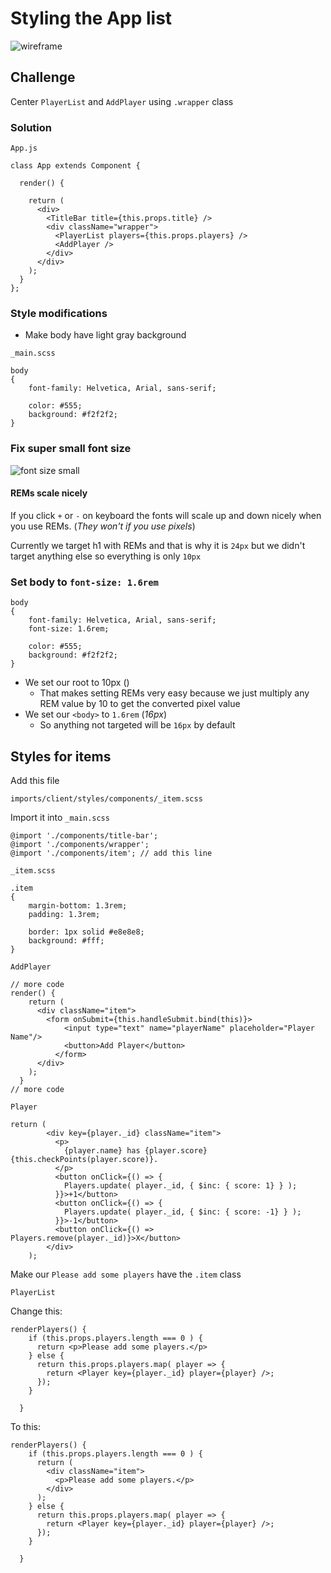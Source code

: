 # Styling the App list
![wireframe](https://i.imgur.com/rvx1Oia.png)

## Challenge
Center `PlayerList` and `AddPlayer` using `.wrapper` class

### Solution
`App.js`

```
class App extends Component {

  render() {

    return (
      <div>
        <TitleBar title={this.props.title} />
        <div className="wrapper">
          <PlayerList players={this.props.players} />
          <AddPlayer />
        </div>
      </div>
    );
  }
};
```

### Style modifications
* Make body have light gray background

`_main.scss`

```
body
{
    font-family: Helvetica, Arial, sans-serif;

    color: #555;
    background: #f2f2f2;
}
```

### Fix super small font size

![font size small](https://i.imgur.com/taDi7mZ.png)

#### REMs scale nicely
If you click `+` or `-` on keyboard the fonts will scale up and down nicely when you use REMs. (_They won't if you use pixels_)

Currently we target h1 with REMs and that is why it is `24px` but we didn't target anything else so everything is only `10px`

### Set body to `font-size: 1.6rem`
```
body
{
    font-family: Helvetica, Arial, sans-serif;
    font-size: 1.6rem;

    color: #555;
    background: #f2f2f2;
}
```

* We set our root to 10px (_<html>_)
    - That makes setting REMs very easy because we just multiply any REM value by 10 to get the converted pixel value
* We set our `<body>` to `1.6rem` (_16px_)
    - So anything not targeted will be `16px` by default

## Styles for items
Add this file

`imports/client/styles/components/_item.scss`

Import it into `_main.scss`

```
@import './components/title-bar';
@import './components/wrapper';
@import './components/item'; // add this line
```

`_item.scss`

```
.item
{
    margin-bottom: 1.3rem;
    padding: 1.3rem;

    border: 1px solid #e8e8e8;
    background: #fff;
}
```

`AddPlayer`

```
// more code
render() {
    return (
      <div className="item">
        <form onSubmit={this.handleSubmit.bind(this)}>
            <input type="text" name="playerName" placeholder="Player Name"/>
            <button>Add Player</button>
          </form>    
      </div>
    );
  }
// more code
```

`Player`

```
return (
        <div key={player._id} className="item">
          <p>
            {player.name} has {player.score} {this.checkPoints(player.score)}.
          </p>
          <button onClick={() => {
            Players.update( player._id, { $inc: { score: 1} } );
          }}>+1</button>
          <button onClick={() => {
            Players.update( player._id, { $inc: { score: -1} } );
          }}>-1</button>
          <button onClick={() => Players.remove(player._id)}>X</button>
        </div>
    );
```

Make our `Please add some players` have the `.item` class

`PlayerList`

Change this:

```
renderPlayers() {
    if (this.props.players.length === 0 ) {
      return <p>Please add some players.</p>
    } else {
      return this.props.players.map( player => {
        return <Player key={player._id} player={player} />;
      });
    }

  }
```

To this:

```
renderPlayers() {
    if (this.props.players.length === 0 ) {
      return (
        <div className="item">
          <p>Please add some players.</p>
        </div>
      );
    } else {
      return this.props.players.map( player => {
        return <Player key={player._id} player={player} />;
      });
    }

  }
```
